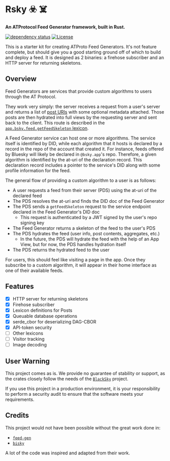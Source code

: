 # <h1> Rsky ☣️ ☠️ </h1>

<p><strong>An ATProtocol Feed Generator framework, built in Rust.</strong></p>

[![dependency status](https://deps.rs/repo/github/rudyfraser/rsky/status.svg?style=flat-square)](https://deps.rs/repo/github/rudyfraser/rsky) [![License](https://img.shields.io/badge/License-Apache_2.0-blue.svg)](https://opensource.org/licenses/Apache-2.0)

This is a starter kit for creating ATProto Feed Generators. It's not feature complete, but should give you a good starting ground off of which to build and deploy a feed. It is designed as 2 binaries: a firehose subscriber and an HTTP server for returning skeletons.

## Overview

Feed Generators are services that provide custom algorithms to users through the AT Protocol.

They work very simply: the server receives a request from a user's server and returns a list of [post URIs](https://atproto.com/specs/at-uri-scheme) with some optional metadata attached. Those posts are then hydrated into full views by the requesting server and sent back to the client. This route is described in the [`app.bsky.feed.getFeedSkeleton` lexicon](https://atproto.com/lexicons/app-bsky-feed#appbskyfeedgetfeedskeleton).

A Feed Generator service can host one or more algorithms. The service itself is identified by DID, while each algorithm that it hosts is declared by a record in the repo of the account that created it. For instance, feeds offered by Bluesky will likely be declared in `@bsky.app`'s repo. Therefore, a given algorithm is identified by the at-uri of the declaration record. This declaration record includes a pointer to the service's DID along with some profile information for the feed.

The general flow of providing a custom algorithm to a user is as follows:
- A user requests a feed from their server (PDS) using the at-uri of the declared feed
- The PDS resolves the at-uri and finds the DID doc of the Feed Generator
- The PDS sends a `getFeedSkeleton` request to the service endpoint declared in the Feed Generator's DID doc
  - This request is authenticated by a JWT signed by the user's repo signing key
- The Feed Generator returns a skeleton of the feed to the user's PDS
- The PDS hydrates the feed (user info, post contents, aggregates, etc.)
  - In the future, the PDS will hydrate the feed with the help of an App View, but for now, the PDS handles hydration itself
- The PDS returns the hydrated feed to the user

For users, this should feel like visiting a page in the app. Once they subscribe to a custom algorithm, it will appear in their home interface as one of their available feeds.

## Features

-   [x] HTTP server for returning skeletons
-   [x] Firehose subscriber
-   [x] Lexicon definitions for Posts
-   [x] Queuable database operations
-   [x] serde_cbor for deserializing DAG-CBOR
-   [x] API-token security
-   [ ] Other lexicons
-   [ ] Visitor tracking
-   [ ] Image decoding

## User Warning

This project comes as is. We provide no guarantee of stability or support, as the crates closely follow the needs of the [`BlackSky`](https://bsky.app/profile/did:plc:w4xbfzo7kqfes5zb7r6qv3rw/feed/blacksky/) project.

If you use this project in a production environment, it is your responsibility to perform a security audit to ensure that the software meets your requirements.


## Credits

This project would not have been possible without the great work done in:

-   [`feed-gen`](https://github.com/bluesky-social/feed-generator)
-   [`bisky`](https://github.com/jesopo/bisky)

A lot of the code was inspired and adapted from their work.